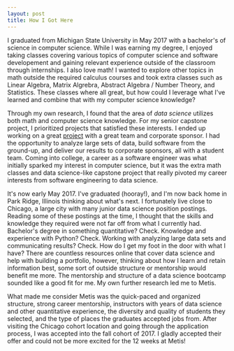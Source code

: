 ```yaml
--- 
layout: post 
title: How I Got Here
--- 
```


I graduated from Michigan State University in May 2017 with a bachelor's of science in computer science. While I was earning my degree, I enjoyed taking classes covering various topics of computer science and software developement and gaining relevant experience outside of the classroom through internships. I also love math! I wanted to explore other topics in math outside the required calculus courses and took extra classes such as Linear Algebra, Matrix Algrebra, Abstract Algebra / Number Theory, and Statistics. These classes where all great, but how could I leverage what I've learned and combine that with my computer science knowledge?  

Through my own research, I found that the area of *data science* utilizes both math and computer science knowledge. For my senior capstone project, I prioritized projects that satisfied these interests. I ended up working on a great [project](http://www.cse.msu.edu/~cse498/2017-01/projects/urban-science/) with a great team and corporate sponsor. I had the opportunity to analyze large sets of data, build software from the ground-up, and deliver our results to corporate sponsors, all with a student team. Coming into college, a career as a software engineer was what initially sparked my interest in computer science, but it was the extra math classes and data science-like capstone project that really pivoted my career interests from software engineering to data science.  

It's now early May 2017. I've graduated (hooray!), and I'm now back home in Park Ridge, Illinois thinking about what's next. I fortunately live close to Chicago, a large city with many junior data science position postings. Reading some of these postings at the time, I thought that the skills and knowledge they required were not far off from what I currently had. Bachelor's degree in something quantitative? Check. Knowledge and experience with Python? Check. Working with analyzing large data sets and communicating results? Check. How do I get my foot in the door with what I have? There are countless resources online that cover data science and help with building a portfolio, however, thinking about how I learn and retain information best, some sort of outside structure or mentorship would benefit me more. The mentorship and structure of a data science bootcamp sounded like a good fit for me. My own further research led me to Metis.

What made me consider Metis was the quick-paced and organized structure, strong career mentorship, instructors with years of data science and other quantitative experience, the diversity and quality of students they selected, and the type of places the graduates accepted jobs from. After visiting the Chicago cohort location and going through the application process, I was accepted into the fall cohort of 2017. I gladly accepted their offer and could not be more excited for the 12 weeks at Metis!     

